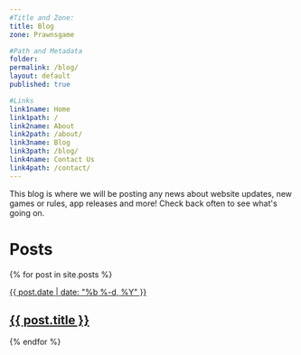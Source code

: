```yaml
---
#Title and Zone:
title: Blog
zone: Prawnsgame

#Path and Metadata
folder:
permalink: /blog/
layout: default
published: true

#Links
link1name: Home
link1path: /
link2name: About
link2path: /about/
link3name: Blog
link3path: /blog/
link4name: Contact Us
link4path: /contact/
---
```


This blog is where we will be posting any news about website updates, new games or rules, app releases and more! Check back often to see what's going on.

Posts
=====

{% for post in site.posts %}
<div>
<a href="{{ site.url }}{{ post.url }}" class="post">
<p>{{ post.date | date: "%b %-d, %Y" }}</p>
<h2>{{ post.title }}</h2>
</a>
<div>
{% endfor %}

<!--<p class="rss-subscribe">subscribe <a href="{{ "/feed.xml" | prepend: site.baseurl }}">via RSS</a></p>-->
